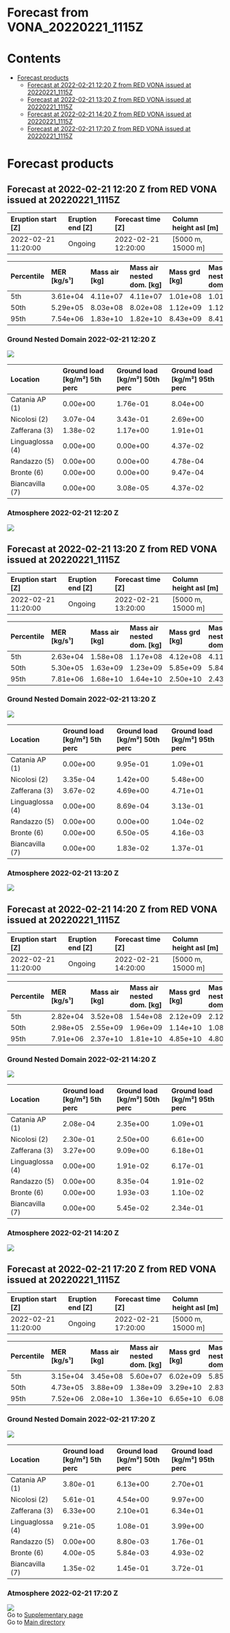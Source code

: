
Forecast from VONA_20220221_1115Z
=================================

Contents
========

* [Forecast products](#forecast-products)
	* [Forecast at 2022-02-21 12:20 Z from RED VONA issued at 20220221_1115Z](#forecast-at-2022-02-21-1220-z-from-red-vona-issued-at-20220221_1115z)
	* [Forecast at 2022-02-21 13:20 Z from RED VONA issued at 20220221_1115Z](#forecast-at-2022-02-21-1320-z-from-red-vona-issued-at-20220221_1115z)
	* [Forecast at 2022-02-21 14:20 Z from RED VONA issued at 20220221_1115Z](#forecast-at-2022-02-21-1420-z-from-red-vona-issued-at-20220221_1115z)
	* [Forecast at 2022-02-21 17:20 Z from RED VONA issued at 20220221_1115Z](#forecast-at-2022-02-21-1720-z-from-red-vona-issued-at-20220221_1115z)

# Forecast products

## Forecast at 2022-02-21 12:20 Z from RED VONA issued at 20220221_1115Z
  

|Eruption start [Z]|Eruption end [Z]|Forecast time [Z]|Column height asl [m]|
| :--- | :--- | :--- | :--- |
|2022-02-21 11:20:00|Ongoing|2022-02-21 12:20:00|[5000 m, 15000 m]|
  
  

|Percentile|MER [kg/s¹]|Mass air [kg]|Mass air nested dom. [kg]|Mass grd [kg]|Mass grd nested dom. [kg]|
| :--- | :--- | :--- | :--- | :--- | :--- |
|5th|3.61e+04|4.11e+07|4.11e+07|1.01e+08|1.01e+08|
|50th|5.29e+05|8.03e+08|8.02e+08|1.12e+09|1.12e+09|
|95th|7.54e+06|1.83e+10|1.82e+10|8.43e+09|8.41e+09|
  

### Ground Nested Domain 2022-02-21 12:20 Z
  
![](./figures/probability_grd_2022_02_21_1220_grid_1_1.png)  
  
  
  
  
  
  

|Location|Ground load [kg/m²] 5th perc|Ground load [kg/m²] 50th perc|Ground load [kg/m²] 95th perc|
| :--- | :--- | :--- | :--- |
|Catania AP (1)|0.00e+00|1.76e-01|8.04e+00|
|Nicolosi (2)|3.07e-04|3.43e-01|2.69e+00|
|Zafferana (3)|1.38e-02|1.17e+00|1.91e+01|
|Linguaglossa (4)|0.00e+00|0.00e+00|4.37e-02|
|Randazzo (5)|0.00e+00|0.00e+00|4.78e-04|
|Bronte (6)|0.00e+00|0.00e+00|9.47e-04|
|Biancavilla (7)|0.00e+00|3.08e-05|4.37e-02|
  

### Atmosphere 2022-02-21 12:20 Z
  
![](./figures/probability_air_2022_02_21_1220_grid_2_conclev_1_1.png)
## Forecast at 2022-02-21 13:20 Z from RED VONA issued at 20220221_1115Z
  

|Eruption start [Z]|Eruption end [Z]|Forecast time [Z]|Column height asl [m]|
| :--- | :--- | :--- | :--- |
|2022-02-21 11:20:00|Ongoing|2022-02-21 13:20:00|[5000 m, 15000 m]|
  
  

|Percentile|MER [kg/s¹]|Mass air [kg]|Mass air nested dom. [kg]|Mass grd [kg]|Mass grd nested dom. [kg]|
| :--- | :--- | :--- | :--- | :--- | :--- |
|5th|2.63e+04|1.58e+08|1.17e+08|4.12e+08|4.11e+08|
|50th|5.30e+05|1.63e+09|1.23e+09|5.85e+09|5.84e+09|
|95th|7.81e+06|1.68e+10|1.64e+10|2.50e+10|2.43e+10|
  

### Ground Nested Domain 2022-02-21 13:20 Z
  
![](./figures/probability_grd_2022_02_21_1320_grid_1_2.png)  
  
  
  
  
  
  

|Location|Ground load [kg/m²] 5th perc|Ground load [kg/m²] 50th perc|Ground load [kg/m²] 95th perc|
| :--- | :--- | :--- | :--- |
|Catania AP (1)|0.00e+00|9.95e-01|1.09e+01|
|Nicolosi (2)|3.35e-04|1.42e+00|5.48e+00|
|Zafferana (3)|3.67e-02|4.69e+00|4.71e+01|
|Linguaglossa (4)|0.00e+00|8.69e-04|3.13e-01|
|Randazzo (5)|0.00e+00|0.00e+00|1.04e-02|
|Bronte (6)|0.00e+00|6.50e-05|4.16e-03|
|Biancavilla (7)|0.00e+00|1.83e-02|1.37e-01|
  

### Atmosphere 2022-02-21 13:20 Z
  
![](./figures/probability_air_2022_02_21_1320_grid_2_conclev_1_2.png)
## Forecast at 2022-02-21 14:20 Z from RED VONA issued at 20220221_1115Z
  

|Eruption start [Z]|Eruption end [Z]|Forecast time [Z]|Column height asl [m]|
| :--- | :--- | :--- | :--- |
|2022-02-21 11:20:00|Ongoing|2022-02-21 14:20:00|[5000 m, 15000 m]|
  
  

|Percentile|MER [kg/s¹]|Mass air [kg]|Mass air nested dom. [kg]|Mass grd [kg]|Mass grd nested dom. [kg]|
| :--- | :--- | :--- | :--- | :--- | :--- |
|5th|2.82e+04|3.52e+08|1.54e+08|2.12e+09|2.12e+09|
|50th|2.98e+05|2.55e+09|1.96e+09|1.14e+10|1.08e+10|
|95th|7.91e+06|2.37e+10|1.81e+10|4.85e+10|4.80e+10|
  

### Ground Nested Domain 2022-02-21 14:20 Z
  
![](./figures/probability_grd_2022_02_21_1420_grid_1_3.png)  
  
  
  
  
  
  

|Location|Ground load [kg/m²] 5th perc|Ground load [kg/m²] 50th perc|Ground load [kg/m²] 95th perc|
| :--- | :--- | :--- | :--- |
|Catania AP (1)|2.08e-04|2.35e+00|1.09e+01|
|Nicolosi (2)|2.30e-01|2.50e+00|6.61e+00|
|Zafferana (3)|3.27e+00|9.09e+00|6.18e+01|
|Linguaglossa (4)|0.00e+00|1.91e-02|6.17e-01|
|Randazzo (5)|0.00e+00|8.35e-04|1.91e-02|
|Bronte (6)|0.00e+00|1.93e-03|1.10e-02|
|Biancavilla (7)|0.00e+00|5.45e-02|2.34e-01|
  

### Atmosphere 2022-02-21 14:20 Z
  
![](./figures/probability_air_2022_02_21_1420_grid_2_conclev_1_3.png)
## Forecast at 2022-02-21 17:20 Z from RED VONA issued at 20220221_1115Z
  

|Eruption start [Z]|Eruption end [Z]|Forecast time [Z]|Column height asl [m]|
| :--- | :--- | :--- | :--- |
|2022-02-21 11:20:00|Ongoing|2022-02-21 17:20:00|[5000 m, 15000 m]|
  
  

|Percentile|MER [kg/s¹]|Mass air [kg]|Mass air nested dom. [kg]|Mass grd [kg]|Mass grd nested dom. [kg]|
| :--- | :--- | :--- | :--- | :--- | :--- |
|5th|3.15e+04|3.45e+08|5.60e+07|6.02e+09|5.85e+09|
|50th|4.73e+05|3.88e+09|1.38e+09|3.29e+10|2.83e+10|
|95th|7.52e+06|2.08e+10|1.36e+10|6.65e+10|6.08e+10|
  

### Ground Nested Domain 2022-02-21 17:20 Z
  
![](./figures/probability_grd_2022_02_21_1720_grid_1_4.png)  
  
  
  
  
  
  

|Location|Ground load [kg/m²] 5th perc|Ground load [kg/m²] 50th perc|Ground load [kg/m²] 95th perc|
| :--- | :--- | :--- | :--- |
|Catania AP (1)|3.80e-01|6.13e+00|2.70e+01|
|Nicolosi (2)|5.61e-01|4.54e+00|9.97e+00|
|Zafferana (3)|6.33e+00|2.10e+01|6.34e+01|
|Linguaglossa (4)|9.21e-05|1.08e-01|3.99e+00|
|Randazzo (5)|0.00e+00|8.80e-03|1.76e-01|
|Bronte (6)|4.00e-05|5.84e-03|4.93e-02|
|Biancavilla (7)|1.35e-02|1.45e-01|3.72e-01|
  

### Atmosphere 2022-02-21 17:20 Z
  
![](./figures/probability_air_2022_02_21_1720_grid_2_conclev_1_4.png)  
Go to [Supplementary page](Supplementary_page.md)  
Go to [Main directory](https://github.com/federicapardini/Real_time_ash_forecast)